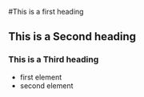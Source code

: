 #This is a first heading
## This is a Second heading
### This is a Third heading
* first element
* second element 